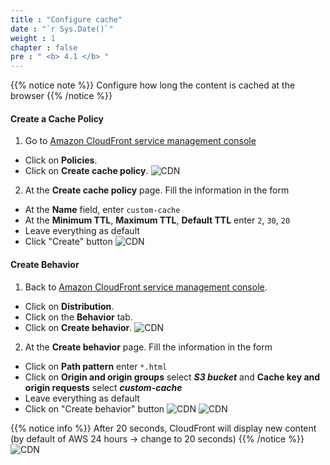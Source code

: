 ```yaml
---
title : "Configure cache"
date : "`r Sys.Date()`"
weight : 1
chapter : false
pre : " <b> 4.1 </b> "
---
```


{{% notice note %}}
Configure how long the content is cached at the browser
{{% /notice %}}

#### Create a Cache Policy

1. Go to [Amazon CloudFront service management console](https://console.aws.amazon.com/cloudfront/v4/home)
  + Click on **Policies**.
  + Click on **Create cache policy**.
![CDN](/images/4.s3/4.1-policy-console.png)

2. At the **Create cache policy** page. Fill the information in the form
  + At the **Name** field, enter `custom-cache`
  + At the **Minimum TTL**, **Maximum TTL**, **Default TTL** enter `2`, `30`, `20`
  + Leave everything as default
  + Click "Create" button 
![CDN](/images/4.s3/4.1-create-policy.png)

#### Create Behavior
1. Back to [Amazon CloudFront service management console](https://console.aws.amazon.com/cloudfront/v4/home).
  + Click on **Distribution**.
  + Click on the **Behavior** tab.
  + Click on **Create behavior**. 
![CDN](/images/4.s3/4.1-behavior-console.png)
 
2. At the **Create behavior** page. Fill the information in the form
  + Click on **Path pattern** enter `*.html`
  + Click on **Origin and origin groups** select ***S3 bucket*** and **Cache key and origin requests** select ***custom-cache***
  + Leave everything as default
  + Click on "Create behavior" button 
![CDN](/images/4.s3/4.1-fill-form.png)
![CDN](/images/4.s3/4.1-create-success.png)

{{% notice info %}}
After 20 seconds, CloudFront will display new content (by default of AWS 24 hours -> change to 20 seconds)
{{% /notice %}}
![CDN](/images/4.s3/4.1-cache-20s.png)
